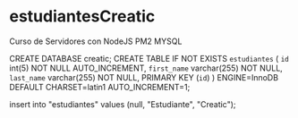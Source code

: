 # estudiantesCreatic
Curso de Servidores con NodeJS PM2 MYSQL


CREATE DATABASE creatic;
CREATE TABLE IF NOT EXISTS `estudiantes` (
  `id` int(5) NOT NULL AUTO_INCREMENT,
  `first_name` varchar(255) NOT NULL,
  `last_name` varchar(255) NOT NULL,
  PRIMARY KEY (`id`)
) ENGINE=InnoDB  DEFAULT CHARSET=latin1 AUTO_INCREMENT=1;

insert into "estudiantes" values (null, "Estudiante", "Creatic");
